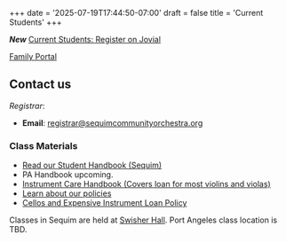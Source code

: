 +++
date = '2025-07-19T17:44:50-07:00'
draft = false
title = 'Current Students'
+++

***New*** [Current Students: Register on Jovial](https://jovial.org/pcyo/family)

[Family Portal](https://jovial.org/pcyo/family)

## Contact us

*Registrar*:
- **Email**: registrar@sequimcommunityorchestra.org

### Class Materials
- [Read our Student Handbook (Sequim)](/25-26_PCYO_Sequim_Handbook.pdf)
- PA Handbook upcoming.
- [Instrument Care Handbook (Covers loan for most violins and violas)](/Instrument%20Care.pdf)
- [Learn about our policies](/PCYO-Policies_2025-2026.pdf)
- [Cellos and Expensive Instrument Loan Policy](/cellos_and_expensive_instrument_policy.pdf)


Classes in Sequim are held at [Swisher Hall](https://www.google.com/maps/search/?api=1&query=506%20N%20Blake%20Ave,%20Sequim,%20WA%2098382).
Port Angeles class location is TBD.
